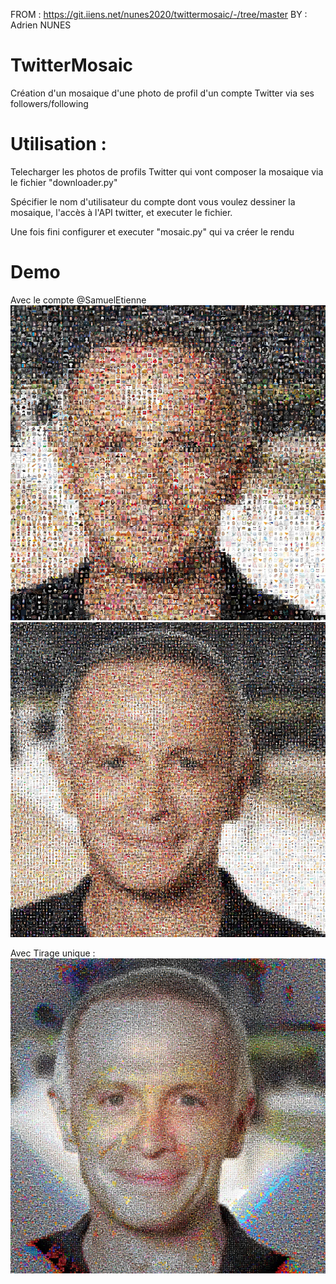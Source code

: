 FROM : https://git.iiens.net/nunes2020/twittermosaic/-/tree/master
BY : Adrien NUNES 

# TwitterMosaic

Création d'un mosaique d'une photo de profil d'un compte Twitter via ses followers/following

# Utilisation :
Telecharger les photos de profils Twitter qui vont composer la mosaique via le fichier "downloader.py"

Spécifier le nom d'utilisateur du compte dont vous voulez dessiner la mosaique, l'accès à l'API twitter, et executer le fichier.

Une fois fini configurer et executer "mosaic.py" qui va créer le rendu



# Demo
Avec le compte @SamuelEtienne
![](demo/med.jpg)
![](demo/large.jpg)

Avec Tirage unique :
![](demo/uniq.jpg)

